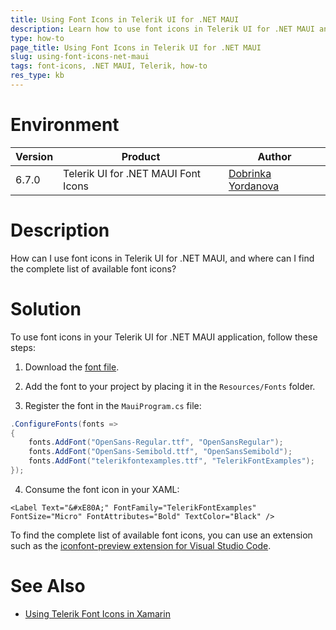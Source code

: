 ```yaml
---
title: Using Font Icons in Telerik UI for .NET MAUI
description: Learn how to use font icons in Telerik UI for .NET MAUI and find the complete list of available icons.
type: how-to
page_title: Using Font Icons in Telerik UI for .NET MAUI
slug: using-font-icons-net-maui
tags: font-icons, .NET MAUI, Telerik, how-to
res_type: kb
---
```


# Environment

| Version | Product | Author | 
| --- | --- | ---- | 
| 6.7.0 | Telerik UI for .NET MAUI Font Icons | [Dobrinka Yordanova](https://www.telerik.com/blogs/author/dobrinka-yordanova)| 

# Description

How can I use font icons in Telerik UI for .NET MAUI, and where can I find the complete list of available font icons?

# Solution

To use font icons in your Telerik UI for .NET MAUI application, follow these steps:

1. Download the [font file](https://github.com/telerik/maui-samples/blob/main/Samples/SdkBrowser/Resources/Fonts/telerikfontexamples.ttf).

2. Add the font to your project by placing it in the `Resources/Fonts` folder.

3. Register the font in the `MauiProgram.cs` file:

```csharp
.ConfigureFonts(fonts =>
{
    fonts.AddFont("OpenSans-Regular.ttf", "OpenSansRegular");
    fonts.AddFont("OpenSans-Semibold.ttf", "OpenSansSemibold");
    fonts.AddFont("telerikfontexamples.ttf", "TelerikFontExamples");
});
```

4. Consume the font icon in your XAML:

```xaml
<Label Text="&#xE80A;" FontFamily="TelerikFontExamples" FontSize="Micro" FontAttributes="Bold" TextColor="Black" />
```

To find the complete list of available font icons, you can use an extension such as the [iconfont-preview extension for Visual Studio Code](https://marketplace.visualstudio.com/items?itemName=stxr.iconfont-preview).


# See Also

- [Using Telerik Font Icons in Xamarin](https://docs.telerik.com/devtools/xamarin/styling-and-appearance/telerik-font-icons)
